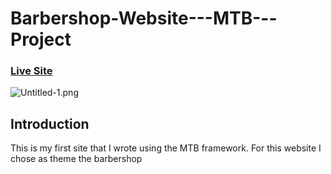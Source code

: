 # Barbershop-Website---MTB---Project

### [Live Site](https://venerable-bonbon-e40efc.netlify.app)

![Untitled-1.png](https://postimg.cc/w3km0Dnh)

## Introduction
This is my first site that I wrote using the MTB framework. For this website I chose as theme the barbershop
